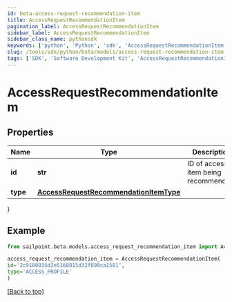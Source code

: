 ```yaml
---
id: beta-access-request-recommendation-item
title: AccessRequestRecommendationItem
pagination_label: AccessRequestRecommendationItem
sidebar_label: AccessRequestRecommendationItem
sidebar_class_name: pythonsdk
keywords: ['python', 'Python', 'sdk', 'AccessRequestRecommendationItem', 'BetaAccessRequestRecommendationItem'] 
slug: /tools/sdk/python/beta/models/access-request-recommendation-item
tags: ['SDK', 'Software Development Kit', 'AccessRequestRecommendationItem', 'BetaAccessRequestRecommendationItem']
---
```


# AccessRequestRecommendationItem


## Properties

Name | Type | Description | Notes
------------ | ------------- | ------------- | -------------
**id** | **str** | ID of access item being recommended. | [optional] 
**type** | [**AccessRequestRecommendationItemType**](access-request-recommendation-item-type) |  | [optional] 
}

## Example

```python
from sailpoint.beta.models.access_request_recommendation_item import AccessRequestRecommendationItem

access_request_recommendation_item = AccessRequestRecommendationItem(
id='2c9180835d2e5168015d32f890ca1581',
type='ACCESS_PROFILE'
)

```
[[Back to top]](#) 


